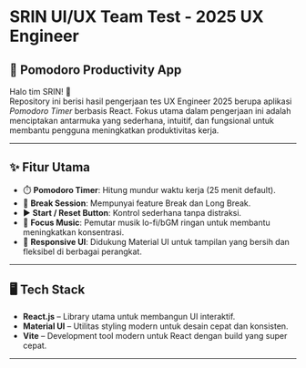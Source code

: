 # SRIN UI/UX Team Test - 2025 UX Engineer  
## 🎯 Pomodoro Productivity App

Halo tim SRIN! 👋  
Repository ini berisi hasil pengerjaan tes UX Engineer 2025 berupa aplikasi _Pomodoro Timer_ berbasis React. Fokus utama dalam pengerjaan ini adalah menciptakan antarmuka yang sederhana, intuitif, dan fungsional untuk membantu pengguna meningkatkan produktivitas kerja.

---

## ✨ Fitur Utama

- ⏱️ **Pomodoro Timer**: Hitung mundur waktu kerja (25 menit default).
- 🍃 **Break Session**: Mempunyai feature Break dan Long Break.
- ▶️ **Start / Reset Button**: Kontrol sederhana tanpa distraksi.
- 🎵 **Focus Music**: Pemutar musik lo-fi/bGM ringan untuk membantu meningkatkan konsentrasi.
- 🎨 **Responsive UI**: Didukung Material UI untuk tampilan yang bersih dan fleksibel di berbagai perangkat.

---

## 🖥️ Tech Stack

- **React.js** – Library utama untuk membangun UI interaktif.
- **Material UI** – Utilitas styling modern untuk desain cepat dan konsisten.
- **Vite** – Development tool modern untuk React dengan build yang super cepat.

---

